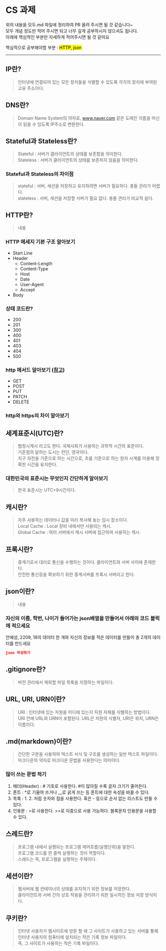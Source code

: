 # CS 과제

위의 내용을 모두.md 파일에 정리하여 PR 올려 주시면 될 것 같습니다~<br>
모두 개념 정도만 적어 주시면 되고 너무 깊게 공부하시지 않으셔도 됩니다.<br>
아래에 핵심적인 부분만 자세하게 적어주시면 될 것 같아요<br>

핵심적으로 공부해야할 부분 : <mark>HTTP, json<mark><br>

- - -

## IP란?
> 인터넷에 연결되어 있는 모든 장치들을 식별할 수 있도록 각각의 장치에 부여된 고유 주소이다.

## DNS란?
> Domain Name System의 약자로, www.naver.com 같은 도메인 이름을 머신이 읽을 수 있도록 IP주소로 변환한다.

## Stateful과 Stateless란?
> Stateful : 서버가 클라이언트의 상태를 보존함을 의미한다.<br>
> Stateless : 서버가 클라이언트의 상태를 보존하지 않음을 의미한다.

### Stateful과 Stateless의 차이점
> stateful : 서버, 세션을 저장하고 유지하려면 서버가 필요하다. 충돌 관리가 어렵다.<br>
> stateless : 서버, 세션을 저장할 서버가 필요 없다. 충돌 관리가 비교적 쉽다.

## HTTP란?
> 내용
### HTTP 메세지 기본 구조 알아보기
- Start Line
- Header
  - Content-Length
  - Content-Type
  - Host
  - Date
  - User-Agent
  - Accept
- Body
### 상태 코드란?
- 200
- 201
- 300
- 400
- 401
- 403
- 404
- 500
### http 메서드 알아보기 ([참고](https://inpa.tistory.com/entry/WEB-%F0%9F%8C%90-HTTP-%EB%A9%94%EC%84%9C%EB%93%9C-%EC%A2%85%EB%A5%98-%ED%86%B5%EC%8B%A0-%EA%B3%BC%EC%A0%95-%F0%9F%92%AF-%EC%B4%9D%EC%A0%95%EB%A6%AC))
- GET
- POST
- PUT
- PATCH
- DELETE
### http와 https의 차이 알아보기

## 세계표준시(UTC)란?
> 협정시계시 라고도 한다. 국제사회가 사용하는 과학적 시간의 표준이다.<br>
> 기준점의 달하는 도시는 런던, 영국이다. <br>
> 지구 자전을 기준으로 하는 시간으로, 초를 기준으로 하는 원자 시계를 이용해 정확한 시간을 유지한다.
### 대한민국의 표준시는 무엇인지 **간단**하게 알아보기
> 한국 표준시는 UTC+9시간이다.

## 캐시란?
> 자주 사용하는 데이터나 값을 미리 복사해 놓는 임시 장소이다.<br>
> Local Cache : Local 장비 내에서만 사용되는 캐시.<br>
> Global Cache : 여러 서버에서 캐시 서버에 접근하여 사용하는 캐시.

## 프록시란?
> 중계기로서 대리로 통신을 수행하는 것이다. 클라이언트와 서버 사이에 존재한다. <br>
> 안전한 통신등을 확보하기 위한 중계서버를 프록시 서버라고 한다.

## json이란?
> 내용
### 자신의 이름, 학번, 나이가 들어가는 json배열을 만들어서 아래의 코드 블럭에 적으세요
안예성, 2209, 18의 데이터 한 개와 자신의 정보를 적은 데이터를 만들어 총 2개의 데이터를 만드세요
```json
json 작성하기
```

## .gitignore란?
> 버전 관리에서 제외할 파일 목록을 지정하는 파일이다.

## URL, URI, URN이란?
> URI : 인터넷에 있는 자원을 어디에 있는지 자원 자체를 식별하는 방법이다.<br>
> URI 안에 URL와 URN이 포함된다. URL은 자원의 식별자, URI은 위치, URN은 이름이다.

## .md(markdown)이란?
> 간단한 구문을 사용하여 텍스트 서식 및 구조를 생성하는 일반 텍스트 파일이다.<br>
> 마크다운의 약자로 마크다운 문법을 사용한다는 의미이다.

### 많이 쓰는 문법 적기
1. 헤더(Header) : # 기호로 사용한다. #이 많아질 수록 글자 크기가 줄어든다.
2. 폰트 : *로 기울여 쓰거나 __로 굵게 쓰는 등 폰트에 대한 속성을 바꿀 수 있다.
3. 목록 : 1. 2. 처럼 숫자와 점을 사용한다. 혹은 - 등으로 순서 없는 리스트도 만들 수 있다.
4. 인용문 : >로 사용한다. >>로 이중으로 사용 가능하다. 블록문자 인용문을 사용할 수 있다.

## 스레드란?
> 프로그램 내에서 실행되는 프로그램 제어흐름(실행단위)을 말한다.<br>
> 프로그램 코드를 한 줄씩 실행하는 것이 역할이다.<br>
> 스레드는 즉, 프로그램을 실행하는 주체이다.

## 세션이란?
> 웹서버에 웹 컨테이너의 상태를 유지하기 위한 정보를 저장한다.<br>
> 클라이언트와 서버 간의 상호 작용을 관리하기 위한 일시적인 정보 저장 방식이다.

## 쿠키란?
> 인터넷 사용자가 웹사이트에 방문 할 때 그 사이트가 사용하고 있는 서버를 통해 인터넷 사용자의 컴퓨터에 설치되는 작은 기록 정보 파일이다.<br>
> 즉, 그 사이트가 사용하는 작은 기록 파일이다.
